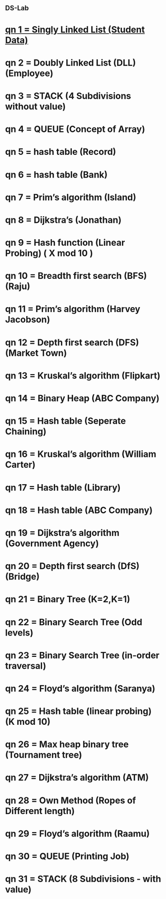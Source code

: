 ## DS-Lab

# [qn 1 = Singly Linked List (Student Data)](https://github.com/Tharun-PV/DS-Lab/blob/main/Codes/qn01.c)
# qn 2 = Doubly Linked List (DLL) (Employee)
# qn 3 = STACK (4 Subdivisions without value)
# qn 4 = QUEUE (Concept of Array)
# qn 5 = hash table (Record)
# qn 6 = hash table (Bank)
# qn 7 = Prim’s algorithm (Island)
# qn 8 = Dijkstra’s (Jonathan)
# qn 9 = Hash function (Linear Probing) ( X mod 10 )
# qn 10 = Breadth first search (BFS) (Raju)
# qn 11 = Prim’s algorithm (Harvey Jacobson)
# qn 12 = Depth first search (DFS) (Market Town)
# qn 13 = Kruskal’s algorithm (Flipkart)
# qn 14 = Binary Heap (ABC Company)
# qn 15 = Hash table (Seperate Chaining)
# qn 16 = Kruskal’s algorithm (William Carter)
# qn 17 = Hash table (Library)
# qn 18 = Hash table (ABC Company)
# qn 19 = Dijkstra’s algorithm (Government Agency)
# qn 20 = Depth first search (DfS) (Bridge)
# qn 21 = Binary Tree (K=2,K=1)
# qn 22 = Binary Search Tree (Odd levels)
# qn 23 = Binary Search Tree (in-order traversal)
# qn 24 = Floyd’s algorithm (Saranya)
# qn 25 = Hash table (linear probing) (K mod 10)
# qn 26 = Max heap binary tree (Tournament tree)
# qn 27 = Dijkstra’s algorithm  (ATM)
# qn 28 = Own Method (Ropes of Different length)
# qn 29 = Floyd’s algorithm (Raamu)
# qn 30 = QUEUE (Printing Job)
# qn 31 = STACK (8 Subdivisions - with value)
